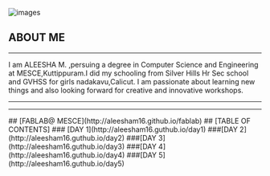 ![images](https://user-images.githubusercontent.com/32714429/31784823-eaafc810-b4b7-11e7-8efe-92d4b79a5547.png)


## ABOUT ME
<hr>


 I am ALEESHA M. ,persuing a degree in Computer Science and Engineering at MESCE,Kuttippuram.I did my schooling from Silver Hills Hr Sec school and GVHSS for girls nadakavu,Calicut. I am passionate about learning new things and also looking forward for creative and innovative workshops.  
 <hr>
 





<hr>
## [FABLAB@ MESCE](http://aleesham16.github.io/fablab)
## [TABLE OF CONTENTS]
### [DAY 1](http://aleesham16.guthub.io/day1)
###[DAY 2](http://aleesham16.guthub.io/day2)
###[DAY 3](http://aleesham16.guthub.io/day3)
###[DAY 4](http://aleesham16.guthub.io/day4)
###[DAY 5](http://aleesham16.guthub.io/day5)










